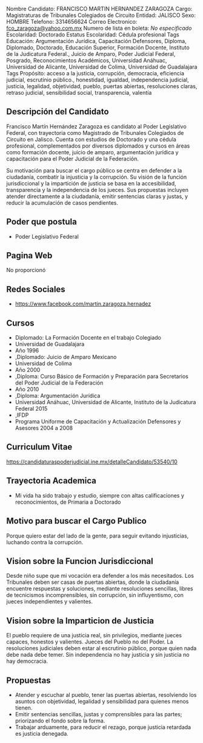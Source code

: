 Nombre Candidato: FRANCISCO MARTIN HERNANDEZ ZARAGOZA
Cargo: Magistraturas de Tribunales Colegiados de Circuito
Entidad: JALISCO
Sexo: HOMBRE
Telefono: 3314656624
Correo Electronico: fco_zaragoza@yahoo.com.mx
Numero de lista en boleta: *No especificado*
Escolaridad: Doctorado
Estatus Escolaridad: Cédula profesional
Tags Educación: Argumentación Jurídica, Capacitación Defensores, Diploma, Diplomado, Doctorado, Educación Superior, Formación Docente, Instituto de la Judicatura Federal., Juicio de Amparo, Poder Judicial Federal, Posgrado, Reconocimientos Académicos, Universidad Anáhuac, Universidad de Alicante, Universidad de Colima, Universidad de Guadalajara
Tags Propósito: acceso a la justicia, corrupción, democracia, eficiencia judicial, escrutinio público., honestidad, igualdad, independencia judicial, justicia, legalidad, objetividad, pueblo, puertas abiertas, resoluciones claras, retraso judicial, sensibilidad social, transparencia, valentía


## Descripción del Candidato 

Francisco Martín Hernández Zaragoza es candidato al Poder Legislativo Federal, con trayectoria como Magistrado de Tribunales Colegiados de Circuito en Jalisco. Cuenta con estudios de Doctorado y una cédula profesional, complementados por diversos diplomados y cursos en áreas como formación docente, juicio de amparo, argumentación jurídica y capacitación para el Poder Judicial de la Federación.

Su motivación para buscar el cargo público se centra en defender a la ciudadanía, combatir la injusticia y la corrupción. Su visión de la función jurisdiccional y la impartición de justicia se basa en la accesibilidad, transparencia y la independencia de los jueces. Sus propuestas incluyen atender directamente a la ciudadanía, emitir sentencias claras y justas, y reducir la acumulación de casos pendientes.


## Poder que postula

- Poder Legislativo Federal


## Pagina Web

No proporcionó


## Redes Sociales

- https://www.facebook.com/martin.zaragoza.hernadez


## Cursos

- Diplomado: La Formación Docente en el trabajo Colegiado
- Universidad de Guadalajara
- Año 1996
- ,Diplomado: Juicio de Amparo Mexicano
- Universidad de Colima
- Año 2000
- ,Diploma: Curso Básico de Formación y Preparación para Secretarios del Poder Judicial de la Federación
- Año 2010
- ,Diploma: Argumentación Jurídica
- Universidad Anáhuac, Universidad de Alicante, Instituto de la Judicatura Federal 2015
- ,IFDP
- Programa Uniforme de Capacitación y Actualización Defensores y Asesores 2004 a 2008


## Curriculum Vitae

https://candidaturaspoderjudicial.ine.mx/detalleCandidato/53540/10


## Trayectoria Academica

- Mi vida ha sido trabajo y estudio, siempre con altas calificaciones y reconocimientos, de Primaria a Doctorado


## Motivo para buscar el Cargo Publico

Porque quiero estar del lado de la gente, para seguir evitando injusticias, luchando contra la corrupción.


## Vision sobre la Funcion Jurisdiccional

Desde niño supe que mi vocación era defender a los más necesitados. Los Tribunales deben ser casas de puertas abiertas, donde la ciudadanía encuentre respuestas y soluciones, mediante resoluciones sencillas, libres de tecnicismos incomprensibles, sin corrupción, sin influyentismo, con jueces independientes y valientes.


## Vision sobre la Imparticion de Justicia

El pueblo requiere de una justicia real, sin privilegios, mediante jueces capaces, honestos y valientes. Jueces del Pueblo no del Poder. La resoluciones judiciales deben estar al escrutinio público, porque quien nada debe nada debe temer. Sin independencia no hay justicia y sin justicia no hay democracia.


## Propuestas

- Atender y escuchar al pueblo, tener las puertas abiertas, resolviendo los asuntos con objetividad, legalidad y sensibilidad para quienes menos tienen.
- Emitir sentencias sencillas, justas y comprensibles para las partes; priorizando el fondo sobre la forma.
- Trabajar arduamente, para reducir el rezago, porque justicia retardada es justicia denegada.


